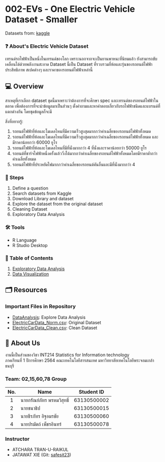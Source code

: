 # 002-EVs - One Electric Vehicle Dataset - Smaller
Datasets from: [kaggle](https://www.kaggle.com/geoffnel/evs-one-electric-vehicle-dataset?select=ElectricCarData_Clean.csv&fbclid=IwAR0eGAaeFtLhHKlhXiQOUwEO1-fohIcXytYDJawHAZYgUZKoL8CWdF96Ifc)


### ❓ About's Electric Vehicle Dataset

เทรนด์รถไฟฟ้าเป็นหนึ่งในเทรนด์ของโลก เพราะนอกจากจะเป็นยานพาหนะที่นิยมแล้ว ยังสามารถขับเคลื่อนได้ด้วยพลังงานสะอาด Dataset นี้เป็น Dataset ที่รวบรวมยี่ห้อและรุ่นของรถยนต์ไฟฟ้า ประสิทธิภาพ สเปคต่างๆ และราคาของรถยนต์ไฟฟ้าเหล่านี้

## 💻 Overview

สาเหตุที่เราเลือก dataset ชุดนี้มาเพราะว่าต้องการที่จะศึกษา spec และเทรนด์ของรถยนต์ไฟฟ้าในตลาด เพื่อต้องการที่จะนำข้อมูลมาเป็นส่วนๆ ตั้งคำถามและหาคำตอบเกี่ยวกับรถไฟฟ้าชนิดและแบรนด์ที่แตกต่างกัน โดยชุดข้อมูลก็จะมี

สิ่งที่อยากรู้:

1. รถยนต์ไฟฟ้ายี่ห้อและโมเดลไหนที่มีความเร็วสูงสุดมากกว่าค่าเฉลี่ยของรถยนต์ไฟฟ้าทั้งหมด
2. รถยนต์ไฟฟ้ายี่ห้อและโมเดลไหนที่มีความเร็วสูงสุดมากกว่าค่าเฉลี่ยของรถยนต์ไฟฟ้าทั้งหมด และมีราคาน้อยกว่า 60000 ยูโร
3. รถยนต์ไฟฟ้ายี่ห้อและโมเดลไหนที่มีที่นั่งมากกว่า 4 ที่นั่งและราคาน้อยกว่า 50000 ยูโร
4. รถยนต์ที่ชาร์จไฟฟ้าหนึ่งครั้งแล้ววิ่งได้มากกว่าค่าเฉลี่ยของรถยนต์ไฟฟ้าทั้งหมดโดยมีราคาต่ำกว่าค่าเฉลี่ยทั้งหมด
5. รถยนต์ไฟฟ้าที่ประหยัดไฟมากกว่าค่าเฉลี่ยของรถยนต์คันอื่นและมีที่นั่งมากกว่า 4

### 💭 Steps

1. Define a question
2. Search datasets from Kaggle
3. Download Library and dataset
4. Explore the dataset from the original dataset
5. Cleaning Dataset
6. Exploratory Data Analysis

### 🛠️ Tools

- R Language
- R Studio Desktop

### 📝 Table of Contents
1. [Exploratory Data Analysis](./explore.md)
2. [Data Visualization]()

## 🗂️ Resources
### Important Files in Repository
- [DataAnalysis](./dataanalysis.r): Explore Data Analysis
- [ElectricCarData_Norm.csv](./ElectricCarData_Norm.csv): Original Dataset
- [ElectricCarData_Clean.csv](./ElectricCarData_Clean): Clean Dataset

## 🧐 About Us
งานนี้เป็นส่วนของวิชา INT214 Statistics for Information technology <br/> ภาคเรียนที่ 1 ปีการศึกษา 2564 คณะเทคโนโลยีสารสนเทศ มหาวิทยาลัยเทคโนโลยีพระจอมเกล้าธนบุรี

### Team: 02,15,60,78 Group
| No. | Name              | Student ID   |
|:---:|-------------------|--------------|
|  1  | นายกรัณย์ภัทร พรหมวิสุทธิ์    | 63130500002  |
|  2  | นายชนาธิป  | 63130500015  |
|  3  | นายธีรภัทร อิฐอมรชัย   | 63130500060 |
|  4  | นายปรมัตถ์ เพ็ชรอินทร์     | 63130500078 |

### Instructor
- ATCHARA TRAN-U-RAIKUL
- JATAWAT XIE (Git: [safesit23](https://github.com/safesit23))
